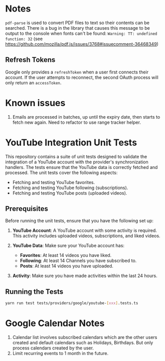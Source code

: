 # Notes

`pdf-parse` is used to convert PDF files to text so their contents can be searched. There is a bug in the library that causes this message to be output to the console when fonts can't be found: `Warning: TT: undefined function: 32` (see https://github.com/mozilla/pdf.js/issues/3768#issuecomment-36468349)

## Refresh Tokens

Google only provides a `refreshToken` when a user first connects their account. If the user attempts to reconnect, the second OAuth process will only return an `accessToken`.

# Known issues

1. Emails are processed in batches, up until the expiry date, then starts to fetch new again. Need to refactor to use range tracker helper.

# YouTube Integration Unit Tests

This repository contains a suite of unit tests designed to validate the integration of a YouTube account with the provider's synchronization handlers. The tests ensure that the YouTube data is correctly fetched and processed. The unit tests cover the following aspects:

- Fetching and testing YouTube favorites.
- Fetching and testing YouTube following (subscriptions).
- Fetching and testing YouTube posts (uploaded videos).

## Prerequisites

Before running the unit tests, ensure that you have the following set up:

1. **YouTube Account**: A YouTube account with some activity is required. This activity includes uploaded videos, subscriptions, and liked videos.

2. **YouTube Data**: Make sure your YouTube account has:
   - **Favorites**: At least 14 videos you have liked.
   - **Following**: At least 14 Channels you have subscribed to.
   - **Posts**: At least 14 videos you have uploaded.
3. **Activity**: Make sure you have made activities within the last 24 hours.

## Running the Tests

```bash
yarn run test tests/providers/google/youtube-[xxx].tests.ts
```

# Google Calendar Notes

1. Calendar list involves subscribed calendars which are the other users created and default calendars such as Holidays, Birthdays. But only process calendars created by the user.
2. Limit recurring events to 1 month in the future.


<!--
Each data source provider must contain the following:
src/providers/<provider-name>/README.md containing:
Instructions on how to obtain any necessary API keys for the server
Instructions on how to configure the provider
Any limitations of the provider (ie: Only fetches maximum of 1,000 records)
Any issues where the data provided doesn't exactly match the schema
Details of any new schemas created to support this API connector or modifications to existing schemas (including a link to a PR that contains the proposed schema changes in the @verida/schemas-common repo)
Details of any future improvements or features that could be considered
Details of any performance considerations
Details of any known issues with the data source API being used -->
